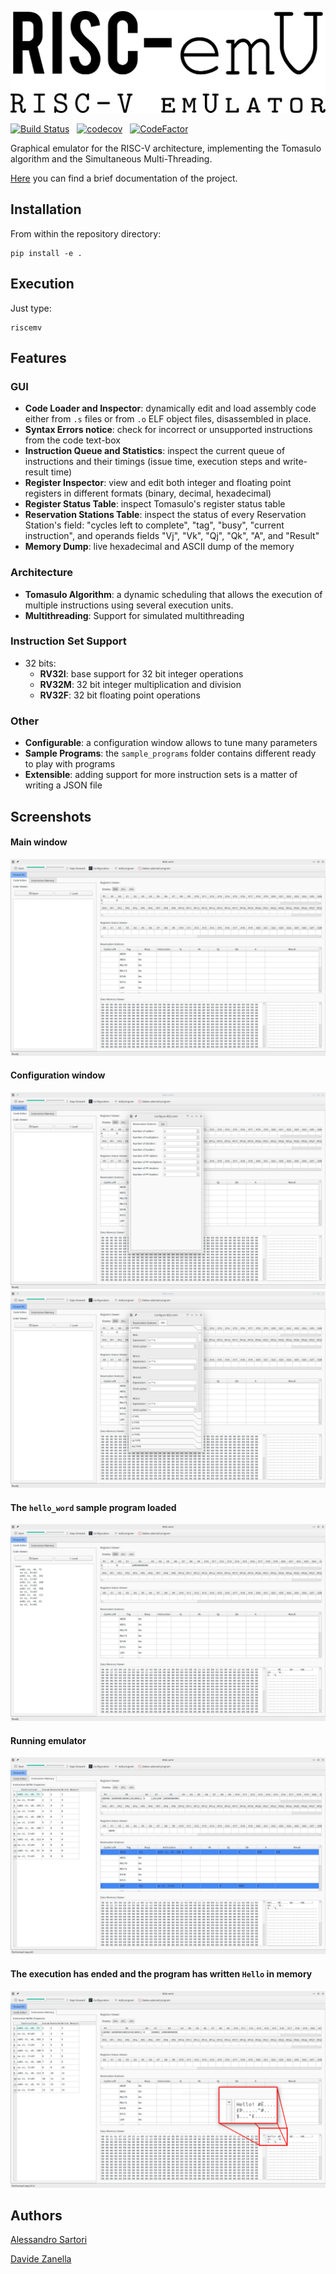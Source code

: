 ![Logo](logo.png)

[![Build Status](https://travis-ci.org/AlexSartori/RISC-emV.svg?branch=develop)](https://travis-ci.org/AlexSartori/RISC-emV) &nbsp;
[![codecov](https://codecov.io/gh/AlexSartori/RISC-emV/branch/develop/graph/badge.svg)](https://codecov.io/gh/AlexSartori/RISC-emV)
&nbsp;
[![CodeFactor](https://www.codefactor.io/repository/github/alexsartori/risc-emv/badge)](https://www.codefactor.io/repository/github/alexsartori/risc-emv)


Graphical emulator for the RISC-V architecture, implementing the Tomasulo algorithm and the Simultaneous Multi-Threading.


[Here](documentation.pdf) you can find a brief documentation of the project.


## Installation
From within the repository directory:
```
pip install -e .
```

## Execution
Just type:
```
riscemv
```


## Features
### GUI
- **Code Loader and Inspector**: dynamically edit and load assembly code either from `.s` files or from `.o` ELF object files, disassembled in place.
- **Syntax Errors notice**: check for incorrect or unsupported instructions from the code text-box
- **Instruction Queue and Statistics**: inspect the current queue of instructions and their timings (issue time, execution steps and write-result time)
- **Register Inspector**: view and edit both integer and floating point registers in different formats (binary, decimal, hexadecimal)
- **Register Status Table**: inspect Tomasulo's register status table
- **Reservation Stations Table**: inspect the status of every Reservation Station's field: "cycles left to complete", "tag", "busy", "current instruction", and operands fields "Vj", "Vk", "Qj", "Qk", "A", and "Result"
- **Memory Dump**: live hexadecimal and ASCII dump of the memory

### Architecture
- **Tomasulo Algorithm**: a dynamic scheduling that allows the execution of multiple instructions using several execution units.
- **Multithreading**: Support for simulated multithreading

### Instruction Set Support
- 32 bits:
    - **RV32I**: base support for 32 bit integer operations
    - **RV32M**: 32 bit integer multiplication and division
    - **RV32F**: 32 bit floating point operations

### Other
- **Configurable**: a configuration window allows to tune many parameters
- **Sample Programs**: the `sample_programs` folder contains different ready to play with programs
- **Extensible**: adding support for more instruction sets is a matter of writing a JSON file



## Screenshots
#### Main window
![Image #1](images/image_1.png)

#### Configuration window
![Image #2](images/image_2.png)
![Image #3](images/image_3.png)

#### The `hello_word` sample program loaded
![Image #4](images/image_4.png)

#### Running emulator
![Image #5](images/image_5.png)

#### The execution has ended and the program has written `Hello` in memory
![Image #6](images/image_6.png)



## Authors
[Alessandro Sartori](https://github.com/AlexSartori)

[Davide Zanella](https://github.com/davidezanella)
